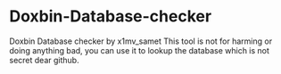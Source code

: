 # Doxbin-Database-checker
Doxbin Database checker by x1mv_samet
This tool is not for harming or doing anything bad, you can use it to lookup the database which is not secret dear github.
